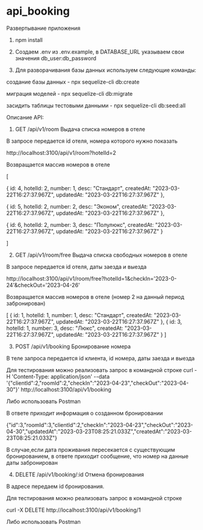 # api_booking

Развертывание приложения

1. npm install

2. Создаем .env из .env.example, в DATABASE_URL указываем свои значения db_user:db_password

3. Для разворачивания базы данных используем следующие команды:

создание базы данных - npx sequelize-cli db:create

миграция моделей - npx sequelize-cli db:migrate

засидить таблицы тестовыми данными - npx sequelize-cli db:seed:all

Описание API:

1. GET /api/v1/room Выдача списка номеров в отеле

В запросе передается id отеля, номера которого нужно показать

http://localhost:3100/api/v1/room?hotelId=2

Возвращается массив номеров в отеле

[

{
id: 4,
hotelId: 2,
number: 1,
desc: "Стандарт",
createdAt: "2023-03-22T16:27:37.967Z",
updatedAt: "2023-03-22T16:27:37.967Z"
},

{
id: 5,
hotelId: 2,
number: 2,
desc: "Эконом",
createdAt: "2023-03-22T16:27:37.967Z",
updatedAt: "2023-03-22T16:27:37.967Z"
},

{
id: 6,
hotelId: 2,
number: 3,
desc: "Полулюкс",
createdAt: "2023-03-22T16:27:37.967Z",
updatedAt: "2023-03-22T16:27:37.967Z"
}

]

2. GET /api/v1/room/free Выдача списка свободных номеров в отеле

В запросе передается id отеля, даты заезда и выезда

http://localhost:3100/api/v1/room/free?hotelId=1&checkIn='2023-0-24'&checkOut='2023-04-26'

Возвращается массив номеров в отеле (номер 2 на данный период забронирован)

[
{
id: 1,
hotelId: 1,
number: 1,
desc: "Стандарт",
createdAt: "2023-03-22T16:27:37.967Z",
updatedAt: "2023-03-22T16:27:37.967Z"
},
{
id: 3,
hotelId: 1,
number: 3,
desc: "Люкс",
createdAt: "2023-03-22T16:27:37.967Z",
updatedAt: "2023-03-22T16:27:37.967Z"
}
]

3. POST /api/v1/booking Бронирование номера

В теле запроса передается id клиента, id номера, даты заезда и выезда

Для тестирования можно реализовать запрос в командной строке
curl  -H 'Content-Type: application/json' --data '{"clientId":2,"roomId":2,"checkIn":"2023-04-23","checkOut":"2023-04-30"}' http://localhost:3100/api/v1/booking

Либо использовать Postman

В ответе приходит информация о созданном бронировании

{"id":3,"roomId":3,"clientId":2,"checkIn":"2023-04-23","checkOut":"2023-04-30","updatedAt":"2023-03-23T08:25:21.033Z","createdAt":"2023-03-23T08:25:21.033Z"}

В случае,если дата проживания пересекается с существующим бронированием, в ответе приходит сообщение, что номер на данные даты забронирован

4. DELETE /api/v1/booking/:id Отмена бронирования

В адресе передаем id бронирования. 

Для тестирования можно реализовать запрос в командной строке

curl -X DELETE http://localhost:3100/api/v1/booking/1

Либо использовать Postman
